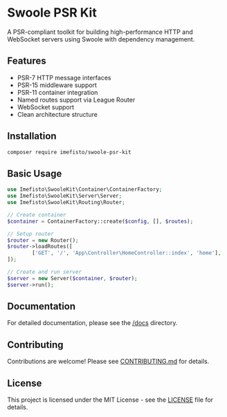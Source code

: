 # Swoole PSR Kit

A PSR-compliant toolkit for building high-performance HTTP and WebSocket servers using Swoole with dependency management.

## Features

- PSR-7 HTTP message interfaces
- PSR-15 middleware support
- PSR-11 container integration
- Named routes support via League Router
- WebSocket support
- Clean architecture structure

## Installation

```bash
composer require imefisto/swoole-psr-kit
```

## Basic Usage

```php
use Imefisto\SwooleKit\Container\ContainerFactory;
use Imefisto\SwooleKit\Server\Server;
use Imefisto\SwooleKit\Routing\Router;

// Create container
$container = ContainerFactory::create($config, [], $routes);

// Setup router
$router = new Router();
$router->loadRoutes([
        ['GET', '/', 'App\Controller\HomeController::index', 'home'],
]);

// Create and run server
$server = new Server($container, $router);
$server->run();
```

## Documentation

For detailed documentation, please see the [/docs](/docs) directory.

## Contributing

Contributions are welcome! Please see [CONTRIBUTING.md](CONTRIBUTING.md) for details.

## License

This project is licensed under the MIT License - see the [LICENSE](LICENSE) file for details.
